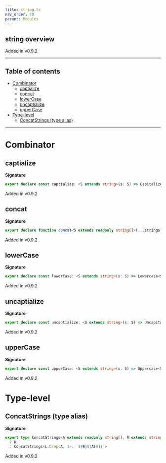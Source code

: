 ```yaml
---
title: string.ts
nav_order: 70
parent: Modules
---
```


## string overview

Added in v0.9.2

---

<h2 class="text-delta">Table of contents</h2>

- [Combinator](#combinator)
  - [captialize](#captialize)
  - [concat](#concat)
  - [lowerCase](#lowercase)
  - [uncaptialize](#uncaptialize)
  - [upperCase](#uppercase)
- [Type-level](#type-level)
  - [ConcatStrings (type alias)](#concatstrings-type-alias)

---

# Combinator

## captialize

**Signature**

```ts
export declare const captialize: <S extends string>(s: S) => Capitalize<S>
```

Added in v0.9.2

## concat

**Signature**

```ts
export declare function concat<S extends readonly string[]>(...strings: S): ConcatStrings<S>
```

Added in v0.9.2

## lowerCase

**Signature**

```ts
export declare const lowerCase: <S extends string>(s: S) => Lowercase<S>
```

Added in v0.9.2

## uncaptialize

**Signature**

```ts
export declare const uncaptialize: <S extends string>(s: S) => Uncapitalize<S>
```

Added in v0.9.2

## upperCase

**Signature**

```ts
export declare const upperCase: <S extends string>(s: S) => Uppercase<S>
```

Added in v0.9.2

# Type-level

## ConcatStrings (type alias)

**Signature**

```ts
export type ConcatStrings<A extends readonly string[], R extends string = ''> = [] extends A
  ? R
  : ConcatStrings<L.Drop<A, 1>, `${R}${A[0]}`>
```

Added in v0.9.2
